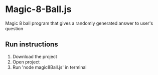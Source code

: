 # Magic-8-Ball.js
Magic 8 ball program that gives a randomly generated answer to user's question

## Run instructions
1. Download the project
2. Open project
3. Run 'node magic8Ball.js' in terminal
